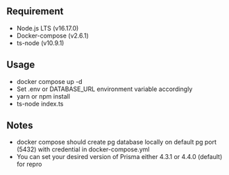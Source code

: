 ## Requirement

- Node.js LTS (v16.17.0)
- Docker-compose (v2.6.1)
- ts-node (v10.9.1)

## Usage

- docker compose up -d
- Set .env or DATABASE_URL environment variable accordingly
- yarn or npm install
- ts-node index.ts

## Notes

- docker compose should create pg database locally on default pg port (5432) with credential in docker-compose.yml
- You can set your desired version of Prisma either 4.3.1 or 4.4.0 (default) for repro
